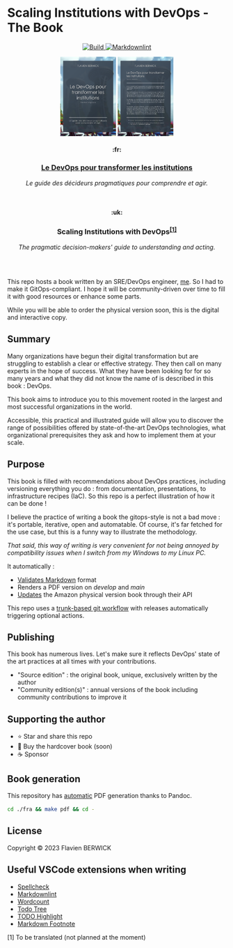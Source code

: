 # Scaling Institutions with DevOps - The Book

<p align="center">
    <a href="https://github.com/flavienbwk/book-devops/actions/workflows/render.yml">
        <img src="https://github.com/flavienbwk/book-devops/actions/workflows/render.yml/badge.svg?branch=main" alt="Build" />
    </a>
    <a href="https://github.com/flavienbwk/book-devops/actions/workflows/markdownlint.yml">
        <img src="https://github.com/flavienbwk/book-devops/actions/workflows/markdownlint.yml/badge.svg?branch=main" alt="Markdownlint" />
    </a>
</p>

<p align="center">
    <img src="./fra/images/cover_a5_source.png" width="128px"/>
    <img src="./fra/images/fourthcover_a5_source.png" width="128px"/>
</p>

<h4 align="center">:fr:</h4>
<h3 align="center"><a href="./fra/README.md" alt="Accéder au livre en version française">Le DevOps pour transformer les institutions</a></h3>
<p align="center"><i>Le guide des décideurs pragmatiques pour comprendre et agir.</i></p>

<br/>

<h4 align="center">:uk:</h4>
<h3 align="center">Scaling Institutions with DevOps<sup><a href="#footnote-1">[1]</a></sup></h3>
<p align="center"><i>The pragmatic decision-makers' guide to understanding and acting.</i></p>

<br/>
<br/>

This repo hosts a book written by an SRE/DevOps engineer, [me](https://berwick.fr). So I had to make it GitOps-compliant. I hope it will be community-driven over time to fill it with good resources or enhance some parts.

While you will be able to order the physical version soon, this is the digital and interactive copy.

## Summary

Many organizations have begun their digital transformation but are struggling to establish a clear or effective strategy. They then call on many experts in the hope of success. What they have been looking for for so many years and what they did not know the name of is described in this book : DevOps.

This book aims to introduce you to this movement rooted in the largest and most successful organizations in the world.

Accessible, this practical and illustrated guide will allow you to discover the range of possibilities offered by state-of-the-art DevOps technologies, what organizational prerequisites they ask and how to implement them at your scale.

## Purpose

This book is filled with recommendations about DevOps practices, including versioning everything you do : from documentation, presentations, to infrastructure recipes (IaC). So this repo is a perfect illustration of how it can be done !

I believe the practice of writing a book the gitops-style is not a bad move : it's portable, iterative, open and automatable. Of course, it's far fetched for the use case, but this is a funny way to illustrate the methodology.

_That said, this way of writing is very convenient for not being annoyed by compatibility issues when I switch from my Windows to my Linux PC._

It automatically :

<!-- - [Checks spells](https://github.com/check-spelling/check-spelling/blob/main/.github/workflows/spelling.yml) of english-written texts -->
- [Validates Markdown](https://github.com/marketplace/actions/markdown-linting-action) format
- Renders a PDF version on _develop_ and _main_
- [Updates](./.github/workflows/publish.yml) the Amazon physical version book through their API

This repo uses a [trunk-based git workflow](./fra/README.md#workflows-git) with releases automatically triggering optional actions.

## Publishing

This book has numerous lives. Let's make sure it reflects DevOps' state of the art practices at all times with your contributions.

- "Source edition" : the original book, unique, exclusively written by the author
- "Community edition(s)" : annual versions of the book including community contributions to improve it

## Supporting the author

- ⭐ Star and share this repo
- 📓 Buy the hardcover book (soon)
- ☕ Sponsor

## Book generation

This repository has [automatic](.github/workflows/render_pdf.yml) PDF generation thanks to Pandoc.

```bash
cd ./fra && make pdf && cd -
```

## License

Copyright © 2023 Flavien BERWICK

## Useful VSCode extensions when writing

- [Spellcheck](https://github.com/bartosz-antosik/vscode-spellright)
- [Markdownlint](https://github.com/DavidAnson/vscode-markdownlint)
- [Wordcount](https://github.com/Microsoft/vscode-wordcount)
- [Todo Tree](https://github.com/Gruntfuggly/todo-tree)
- [TODO Highlight](https://github.com/wayou/vscode-todo-highlight)
- [Markdown Footnote](https://github.com/houkanshan/vscode-markdown-footnote)

<p id="footnote-1">[1] To be translated (not planned at the moment)</p>
